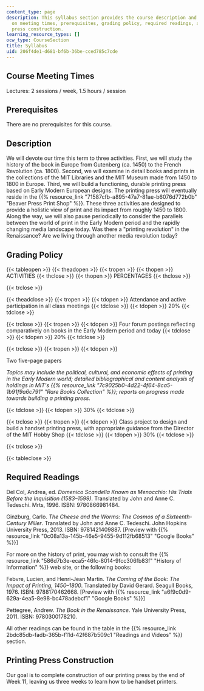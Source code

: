 ```yaml
---
content_type: page
description: This syllabus section provides the course description and information
  on meeting times, prerequisites, grading policy, required readings, and printing
  press construction.
learning_resource_types: []
ocw_type: CourseSection
title: Syllabus
uid: 206f4de1-d681-bf6b-36be-cced785c7cde
---
```


Course Meeting Times
--------------------

Lectures: 2 sessions / week, 1.5 hours / session

Prerequisites
-------------

There are no prerequisites for this course.

Description
-----------

We will devote our time this term to three activities. First, we will study the history of the book in Europe from Gutenberg (ca. 1450) to the French Revolution (ca. 1800). Second, we will examine in detail books and prints in the collections of the MIT Libraries and the MIT Museum made from 1450 to 1800 in Europe. Third, we will build a functioning, durable printing press based on Early Modern European designs. The printing press will eventually reside in the {{% resource_link "71587cfb-a895-47a7-81ae-b6076d772b0b" "Beaver Press Print Shop" %}}. These three activities are designed to provide a holistic view of print and its impact from roughly 1450 to 1800. Along the way, we will also pause periodically to consider the parallels between the world of print in the Early Modern period and the rapidly changing media landscape today. Was there a "printing revolution" in the Renaissance? Are we living through another media revolution today?

Grading Policy
--------------

{{< tableopen >}}
{{< theadopen >}}
{{< tropen >}}
{{< thopen >}}
ACTIVITIES
{{< thclose >}}
{{< thopen >}}
PERCENTAGES
{{< thclose >}}

{{< trclose >}}

{{< theadclose >}}
{{< tropen >}}
{{< tdopen >}}
Attendance and active participation in all class meetings
{{< tdclose >}}
{{< tdopen >}}
20%
{{< tdclose >}}

{{< trclose >}}
{{< tropen >}}
{{< tdopen >}}
Four forum postings reflecting comparatively on books in the Early Modern period and today
{{< tdclose >}}
{{< tdopen >}}
20%
{{< tdclose >}}

{{< trclose >}}
{{< tropen >}}
{{< tdopen >}}


Two five-page papers

_Topics may include the political, cultural, and economic effects of printing in the Early Modern world; detailed bibliographical and content analysis of holdings in MIT's {{% resource_link "7c9025b0-4d22-4f64-8ca5-1b91f9a6c791" "Rare Books Collection" %}}; reports on progress made towards building a printing press._


{{< tdclose >}}
{{< tdopen >}}
30%
{{< tdclose >}}

{{< trclose >}}
{{< tropen >}}
{{< tdopen >}}
Class project to design and build a handset printing press, with appropriate guidance from the Director of the MIT Hobby Shop
{{< tdclose >}}
{{< tdopen >}}
30%
{{< tdclose >}}

{{< trclose >}}

{{< tableclose >}}

Required Readings
-----------------

Del Col, Andrea, ed. _Domenico Scandella Known as Menocchio: His Trials Before the Inquisition (1583–1599)_. Translated by John and Anne C. Tedeschi. Mrts, 1996. ISBN: 9780866981484.

Ginzburg, Carlo. _The Cheese and the Worms: The Cosmos of a Sixteenth-Century Miller_. Translated by John and Anne C. Tedeschi. John Hopkins University Press, 2013. ISBN: 9781421409887. \[Preview with {{% resource_link "0c08a13a-145b-46e5-9455-9d112fb68513" "Google Books" %}}\]

For more on the history of print, you may wish to consult the {{% resource_link "586d7b3e-eca5-46fc-8014-9fcc306fb83f" "History of Information" %}} web site, or the following books:

Febvre, Lucien, and Henri-Jean Martin. _The Coming of the Book: The Impact of Printing, 1450–1800_. Translated by David Gerard. Seagull Books, 1976. ISBN: 9788170462668. \[Preview with {{% resource_link "a6f9c0d9-629a-4ea5-8e98-bc478adebcf1" "Google Books" %}}\]

Pettegree, Andrew. _The Book in the Renaissance_. Yale University Press, 2011. ISBN: 9780300178210.

All other readings can be found in the table in the {{% resource_link 2bdc85db-fadb-365b-f11d-42f687b509c1 "Readings and Videos" %}} section.

Printing Press Construction
---------------------------

Our goal is to complete construction of our printing press by the end of Week 11, leaving us three weeks to learn how to be handset printers.